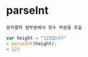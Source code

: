 parseInt
========
    문자열의 앞부분에서 정수 부분을 추출
```js
var height = "123입니다"
> parseInt(height);
< 123
```